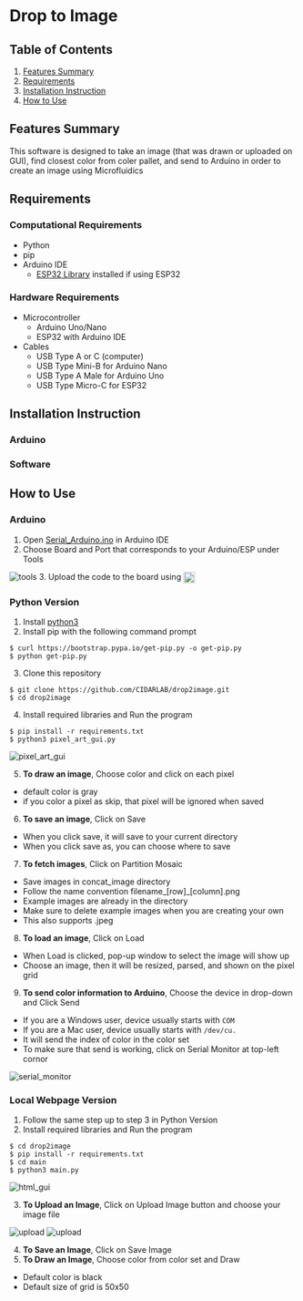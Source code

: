 # Drop to Image

## Table of Contents
1. [Features Summary](#features)
2. [Requirements](#requirements)
3. [Installation Instruction](#installation)
3. [How to Use](#how-to-use)

<a name="features"></a>
## Features Summary
This software is designed to take an image (that was drawn or uploaded on GUI), find closest color from coler pallet, and send to Arduino in order to create an image using Microfluidics

<a name="requirements"></a>
## Requirements

### Computational Requirements
- Python
- pip
- Arduino IDE
  - [ESP32 Library](https://raw.githubusercontent.com/espressif/arduino-esp32/gh-pages/package_esp32_index.json) installed if using ESP32

### Hardware Requirements
- Microcontroller
  - Arduino Uno/Nano
  - ESP32 with Arduino IDE
- Cables
  - USB Type A or C (computer)
  - USB Type Mini-B for Arduino Nano
  - USB Type A Male for Arduino Uno
  - USB Type Micro-C for ESP32

<a name="installation"></a>
## Installation Instruction
### Arduino
### Software


<a name="how_to_use"></a>
## How to Use
### Arduino 
1. Open [Serial_Arduino.ino](/Serial_Arduino/Serial_Arduino.ino) in Arduino IDE
2. Choose Board and Port that corresponds to your Arduino/ESP under Tools

![tools](/img/Screen%20Shot%202023-04-28%20at%206.37.26.png)
3. Upload the code to the board using <img src="img/Screen%20Shot%202023-04-28%20at%206.39.33.png" width=20 align=center>

### Python Version
1. Install [python3](https://www.python.org/downloads/windows/)
2. Install pip with the following command prompt
```
$ curl https://bootstrap.pypa.io/get-pip.py -o get-pip.py
$ python get-pip.py
```
3. Clone this repository
```
$ git clone https://github.com/CIDARLAB/drop2image.git
$ cd drop2image
```
4. Install required libraries and Run the program
```
$ pip install -r requirements.txt
$ python3 pixel_art_gui.py
```
![pixel_art_gui](/img/IMG_2779.jpg)

5. **To draw an image**, Choose color and click on each pixel
  - default color is gray
  - if you color a pixel as skip, that pixel will be ignored when saved

6. **To save an image**, Click on Save
  - When you click save, it will save to your current directory
  - When you click save as, you can choose where to save

7. **To fetch images**, Click on Partition Mosaic
  - Save images in concat_image directory
  - Follow the name convention filename_[row]_[column].png
  - Example images are already in the directory
  - Make sure to delete example images when you are creating your own
  - This also supports .jpeg

8. **To load an image**, Click on Load
  - When Load is clicked, pop-up window to select the image will show up
  - Choose an image, then it will be resized, parsed, and shown on the pixel grid

9. **To send color information to Arduino**, Choose the device in drop-down and Click Send
  - If you are a Windows user, device usually starts with `COM`
  - If you are a Mac user, device usually starts with `/dev/cu.`
  - It will send the index of color in the color set
  - To make sure that send is working, click on Serial Monitor at top-left cornor

  ![serial_monitor](/img/Screen%20Shot%202023-04-28%20at%206.31.20.png)

### Local Webpage Version
1. Follow the same step up to step 3 in Python Version
2. Install required libraries and Run the program
````
$ cd drop2image
$ pip install -r requirements.txt
$ cd main
$ python3 main.py
````
![html_gui](/img/Screen%20Shot%202023-04-28%20at%206.50.28.png)

3. **To Upload an Image**, Click on Upload Image button and choose your image file

![upload](/img/Screen%20Shot%202023-04-28%20at%206.52.17.png)
![upload](/img/Screen%20Shot%202023-04-28%20at%206.53.28.png)

4. **To Save an Image**, Click on Save Image
5. **To Draw an Image**, Choose color from color set and Draw
  - Default color is black
  - Default size of grid is 50x50